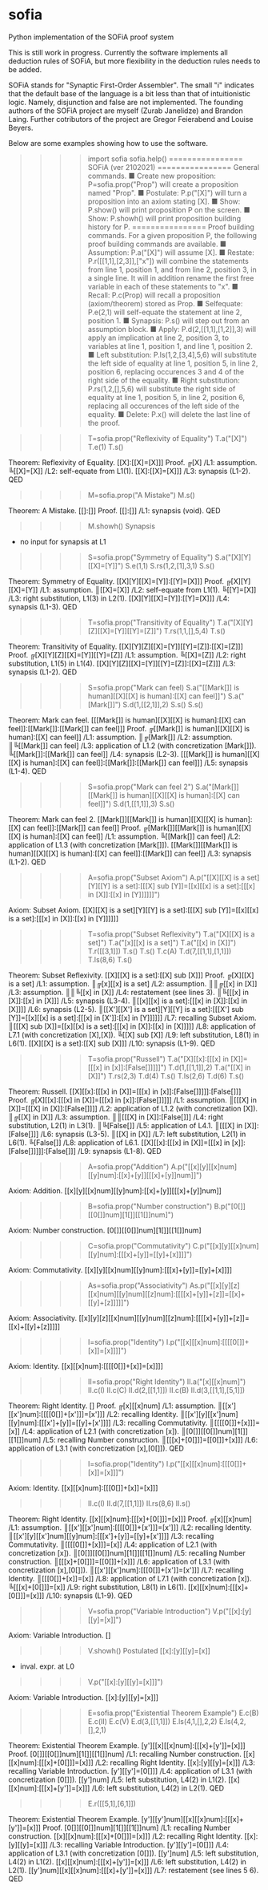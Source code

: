 # sofia
Python implementation of the SOFiA proof system

This is still work in progress. Currently the software implements all deduction rules of SOFiA, but more flexibility in the deduction rules needs to be added.

SOFiA stands for "Synaptic First-Order Assembler". The small "i" indicates that the default base of the language is a bit less than that of intuitionistic logic. Namely, disjunction and false are not implemented. The founding authors of the SOFiA project are myself (Zurab Janelidze) and Brandon Laing. Further cotributors of the project are Gregor Feierabend and Louise Beyers.

Below are some examples showing how to use the software.

>>>> import sofia
>>>> sofia.help() 
 ================
 SOFiA (ver 2102021)
 ================
 General commands.
  ■ Create new proposition: P=sofia.prop("Prop") will create a proposition named "Prop".
  ■ Postulate: P.p("[X]") will turn a proposition into an axiom stating [X].
  ■ Show: P.show() will print proposition P on the screen.
  ■ Show: P.showh() will print proposition building history for P.
 ================
 Proof building commands. For a given proposition P, the following proof building commands are available.
  ■ Assumption: P.a("[X]") will assume [X].
  ■ Restate: P.r([[1,1],[2,3]],["x"]) will combine the statements from line 1, position 1, and from line 2, position 3, in a single line. It will in addition rename the first free variable in each of these statements to "x".
  ■ Recall: P.c(Prop) will recall a proposition (axiom/theorem) stored as Prop.
  ■ Selfequate: P.e(2,1) will self-equate the statement at line 2, position 1.
  ■ Synapsis: P.s() will step out from an assumption block.
  ■ Apply: P.d(2,[[1,1],[1,2]],3) will apply an implication at line 2, position 3, to variables at line 1, position 1, and line 1, position 2.
  ■ Left substitution: P.ls(1,2,[3,4],5,6) will substitute the left side of equality at line 1, position 5, in line 2, position 6, replacing occurences 3 and 4 of the right side of the equality.
  ■ Right substitution: P.rs(1,2,[],5,6) will substitute the right side of equality at line 1, position 5, in line 2, position 6, replacing all occurences of the left side of the equality.
  ■ Delete: P.x() will delete the last line of the proof.

>>>> T=sofia.prop("Reflexivity of Equality")
>>>> T.a("[X]")
>>>> T.e(1)
>>>> T.s()

Theorem: Reflexivity of Equality.
[[X]:[[X]=[X]]]
Proof.
 ╔[X] /L1: assumption.
 ╚[[X]=[X]] /L2: self-equate from L1(1).
 [[X]:[[X]=[X]]] /L3: synapsis (L1-2).
QED

>>>> M=sofia.prop("A Mistake")
>>>> M.s()

Theorem: A Mistake.
[[]:[]]
Proof.
 [[]:[]] /L1: synapsis (void).
QED
>>>> M.showh()
Synapsis
 - no input for synapsis at L1

>>>> S=sofia.prop("Symmetry of Equality")
>>>> S.a("[X][Y][[X]=[Y]]")
>>>> S.e(1,1)
>>>> S.rs(1,2,[1],3,1)
>>>> S.s()

Theorem: Symmetry of Equality.
[[X][Y][[X]=[Y]]:[[Y]=[X]]]
Proof.
 ╔[X][Y][[X]=[Y]] /L1: assumption.
 ║[[X]=[X]] /L2: self-equate from L1(1).
 ╚[[Y]=[X]] /L3: right substitution, L1(3) in L2(1).
 [[X][Y][[X]=[Y]]:[[Y]=[X]]] /L4: synapsis (L1-3).
QED

>>>> T=sofia.prop("Transitivity of Equality")
>>>> T.a("[X][Y][Z][[X]=[Y]][[Y]=[Z]]")
>>>> T.rs(1,1,[],5,4)
>>>> T.s()

Theorem: Transitivity of Equality.
[[X][Y][Z][[X]=[Y]][[Y]=[Z]]:[[X]=[Z]]]
Proof.
 ╔[X][Y][Z][[X]=[Y]][[Y]=[Z]] /L1: assumption.
 ╚[[X]=[Z]] /L2: right substitution, L1(5) in L1(4).
 [[X][Y][Z][[X]=[Y]][[Y]=[Z]]:[[X]=[Z]]] /L3: synapsis (L1-2).
QED

>>>> S=sofia.prop("Mark can feel)
>>>> S.a("[[Mark[]] is human][[X][[X] is human]:[[X] can feel]]")
>>>> S.a("[Mark[]]")
>>>> S.d(1,[[2,1]],2)
>>>> S.s()
>>>> S.s()

Theorem: Mark can feel.
[[[Mark[]] is human][[X][[X] is human]:[[X] can feel]]:[[Mark[]]:[[Mark[]] can feel]]]
Proof.
 ╔[[Mark[]] is human][[X][[X] is human]:[[X] can feel]] /L1: assumption.
 ║╔[Mark[]] /L2: assumption.
 ║╚[[Mark[]] can feel] /L3: application of L1.2 (with concretization [Mark[]]).
 ╚[[Mark[]]:[[Mark[]] can feel]] /L4: synapsis (L2-3).
 [[[Mark[]] is human][[X][[X] is human]:[[X] can feel]]:[[Mark[]]:[[Mark[]] can feel]]] /L5: synapsis (L1-4).
QED

>>>> S=sofia.prop("Mark can feel 2")
>>>> S.a("[Mark[]][[Mark[]] is human][[X][[X] is human]:[[X] can feel]]")
>>>> S.d(1,[[1,1]],3)
>>>> S.s()

Theorem: Mark can feel 2.
[[Mark[]][[Mark[]] is human][[X][[X] is human]:[[X] can feel]]:[[Mark[]] can feel]]
Proof.
 ╔[Mark[]][[Mark[]] is human][[X][[X] is human]:[[X] can feel]] /L1: assumption.
 ╚[[Mark[]] can feel] /L2: application of L1.3 (with concretization [Mark[]]).
 [[Mark[]][[Mark[]] is human][[X][[X] is human]:[[X] can feel]]:[[Mark[]] can feel]] /L3: synapsis (L1-2).
QED

>>>> A=sofia.prop("Subset Axiom")
>>>> A.p("[[X][[X] is a set][Y][[Y] is a set]:[[[X] sub [Y]]=[[x][[x] is a set]:[[[x] in [X]]:[[x] in [Y]]]]]]")

Axiom: Subset Axiom.
[[X][[X] is a set][Y][[Y] is a set]:[[[X] sub [Y]]=[[x][[x] is a set]:[[[x] in [X]]:[[x] in [Y]]]]]]

>>>> T=sofia.prop("Subset Reflexivity")
>>>> T.a("[X][[X] is a set]")
>>>> T.a("[x][[x] is a set]")
>>>> T.a("[[x] in [X]]")
>>>> T.r([[3,1]])
>>>> T.s()
>>>> T.s()
>>>> T.c(A)
>>>> T.d(7,[[1,1],[1,1]])
>>>> T.ls(8,6)
>>>> T.s()

Theorem: Subset Reflexivity.
[[X][[X] is a set]:[[X] sub [X]]]
Proof.
 ╔[X][[X] is a set] /L1: assumption.
 ║╔[x][[x] is a set] /L2: assumption.
 ║║╔[[x] in [X]] /L3: assumption.
 ║║╚[[x] in [X]] /L4: restatement (see lines 3).
 ║╚[[[x] in [X]]:[[x] in [X]]] /L5: synapsis (L3-4).
 ║[[x][[x] is a set]:[[[x] in [X]]:[[x] in [X]]]] /L6: synapsis (L2-5).
 ║[[X'][[X'] is a set][Y][[Y] is a set]:[[[X'] sub [Y]]=[[x][[x] is a set]:[[[x] in [X']]:[[x] in [Y]]]]]] /L7: recalling Subset Axiom.
 ║[[[X] sub [X]]=[[x][[x] is a set]:[[[x] in [X]]:[[x] in [X]]]]] /L8: application of L7.1 (with concretization [X],[X]).
 ╚[[X] sub [X]] /L9: left substitution, L8(1) in L6(1).
 [[X][[X] is a set]:[[X] sub [X]]] /L10: synapsis (L1-9).
QED

>>>> T=sofia.prop("Russell")
>>>> T.a("[X][[x]:[[[x] in [X]]=[[[x] in [x]]:[False[]]]]]")
>>>> T.d(1,[[1,1]],2)
>>>> T.a("[[X] in [X]]")
>>>> T.rs(2,3)
>>>> T.d(4)
>>>> T.s()
>>>> T.ls(2,6)
>>>> T.d(6)
>>>> T.s()

Theorem: Russell.
[[X][[x]:[[[x] in [X]]=[[[x] in [x]]:[False[]]]]]:[False[]]]
Proof.
 ╔[X][[x]:[[[x] in [X]]=[[[x] in [x]]:[False[]]]]] /L1: assumption.
 ║[[[X] in [X]]=[[[X] in [X]]:[False[]]]] /L2: application of L1.2 (with concretization [X]).
 ║╔[[X] in [X]] /L3: assumption.
 ║║[[[X] in [X]]:[False[]]] /L4: right substitution, L2(1) in L3(1).
 ║╚[False[]] /L5: application of L4.1.
 ║[[[X] in [X]]:[False[]]] /L6: synapsis (L3-5).
 ║[[X] in [X]] /L7: left substitution, L2(1) in L6(1).
 ╚[False[]] /L8: application of L6.1.
 [[X][[x]:[[[x] in [X]]=[[[x] in [x]]:[False[]]]]]:[False[]]] /L9: synapsis (L1-8).
QED

>>>> A=sofia.prop("Addition")
>>>> A.p("[[x][y][[x]num][[y]num]:[[x]+[y]][[[x]+[y]]num]]")

Axiom: Addition.
[[x][y][[x]num][[y]num]:[[x]+[y]][[[x]+[y]]num]]

>>>> B=sofia.prop("Number construction")
>>>> B.p("[0[]][[0[]]num][1[]][[1[]]num]")

Axiom: Number construction.
[0[]][[0[]]num][1[]][[1[]]num]

>>>> C=sofia.prop("Commutativity")
>>>> C.p("[[x][y][[x]num][[y]num]:[[[x]+[y]]=[[y]+[x]]]]")

Axiom: Commutativity.
[[x][y][[x]num][[y]num]:[[[x]+[y]]=[[y]+[x]]]]

>>>> As=sofia.prop("Associativity")
>>>> As.p("[[x][y][z][[x]num][[y]num][[z]num]:[[[[x]+[y]]+[z]]=[[x]+[[y]+[z]]]]]")

Axiom: Associativity.
[[x][y][z][[x]num][[y]num][[z]num]:[[[[x]+[y]]+[z]]=[[x]+[[y]+[z]]]]]

>>>> I=sofia.prop("Identity")
>>>> I.p("[[x][[x]num]:[[[[0[]]+[x]]=[x]]]]")

Axiom: Identity.
[[x][[x]num]:[[[[0[]]+[x]]=[x]]]]

>>>> II=sofia.prop("Right Identity")
>>>> II.a("[x][[x]num]")
>>>> II.c(I)
>>>> II.c(C)
>>>> II.d(2,[[1,1]])
>>>> II.c(B)
>>>> II.d(3,[[1,1],[5,1]])

Theorem: Right Identity.
[]
Proof.
 ╔[x][[x]num] /L1: assumption.
 ║[[x'][[x']num]:[[[[0[]]+[x']]]=[x']]] /L2: recalling Identity.
 ║[[x'][y][[x']num][[y]num]:[[[x']+[y]]=[[y]+[x']]]] /L3: recalling Commutativity.
 ║[[[[0[]]+[x]]]=[x]] /L4: application of L2.1 (with concretization [x]).
 ║[0[]][[0[]]num][1[]][[1[]]num] /L5: recalling Number construction.
 ║[[[x]+[0[]]]=[[0[]]+[x]]] /L6: application of L3.1 (with concretization [x],[0[]]).
QED
>>>> I=sofia.prop("Identity")
>>>> I.p("[[x][[x]num]:[[[0[]]+[x]]=[x]]]")

Axiom: Identity.
[[x][[x]num]:[[[0[]]+[x]]=[x]]]
>>>> II.c(I)
>>>> II.d(7,[[1,1]])
>>>> II.rs(8,6)
>>>> II.s()

Theorem: Right Identity.
[[x][[x]num]:[[[x]+[0[]]]=[x]]]
Proof.
 ╔[x][[x]num] /L1: assumption.
 ║[[x'][[x']num]:[[[[0[]]+[x']]]=[x']]] /L2: recalling Identity.
 ║[[x'][y][[x']num][[y]num]:[[[x']+[y]]=[[y]+[x']]]] /L3: recalling Commutativity.
 ║[[[[0[]]+[x]]]=[x]] /L4: application of L2.1 (with concretization [x]).
 ║[0[]][[0[]]num][1[]][[1[]]num] /L5: recalling Number construction.
 ║[[[x]+[0[]]]=[[0[]]+[x]]] /L6: application of L3.1 (with concretization [x],[0[]]).
 ║[[x'][[x']num]:[[[0[]]+[x']]=[x']]] /L7: recalling Identity.
 ║[[[0[]]+[x]]=[x]] /L8: application of L7.1 (with concretization [x]).
 ╚[[[x]+[0[]]]=[x]] /L9: right substitution, L8(1) in L6(1).
 [[x][[x]num]:[[[x]+[0[]]]=[x]]] /L10: synapsis (L1-9).
QED

>>>> V=sofia.prop("Variable Introduction")
>>>> V.p("[[x]:[y][[y]=[x]]")

Axiom: Variable Introduction.
[]
>>>> V.showh()
Postulated [[x]:[y][[y]=[x]]
 - inval. expr. at L0
>>>> V.p("[[x]:[y][[y]=[x]]]")

Axiom: Variable Introduction.
[[x]:[y][[y]=[x]]]

>>>> E=sofia.prop("Existential Theorem Example")
>>>> E.c(B)
>>>> E.c(II)
>>>> E.c(V)
>>>> E.d(3,[[1,1]])
>>>> E.ls(4,1,[],2,2)
>>>> E.ls(4,2,[],2,1)

Theorem: Existential Theorem Example.
[y'][[x][[x]num]:[[[x]+[y']]=[x]]]
Proof.
 [0[]][[0[]]num][1[]][[1[]]num] /L1: recalling Number construction.
 [[x][[x]num]:[[[x]+[0[]]]=[x]]] /L2: recalling Right Identity.
 [[x]:[y][[y]=[x]]] /L3: recalling Variable Introduction.
 [y'][[y']=[0[]]] /L4: application of L3.1 (with concretization [0[]]).
 [[y']num] /L5: left substitution, L4(2) in L1(2).
 [[x][[x]num]:[[[x]+[y']]=[x]]] /L6: left substitution, L4(2) in L2(1).
QED
>>>> E.r([[5,1],[6,1]])

Theorem: Existential Theorem Example.
[y'][[y']num][[x][[x]num]:[[[x]+[y']]=[x]]]
Proof.
 [0[]][[0[]]num][1[]][[1[]]num] /L1: recalling Number construction.
 [[x][[x]num]:[[[x]+[0[]]]=[x]]] /L2: recalling Right Identity.
 [[x]:[y][[y]=[x]]] /L3: recalling Variable Introduction.
 [y'][[y']=[0[]]] /L4: application of L3.1 (with concretization [0[]]).
 [[y']num] /L5: left substitution, L4(2) in L1(2).
 [[x][[x]num]:[[[x]+[y']]=[x]]] /L6: left substitution, L4(2) in L2(1).
 [[y']num][[x][[x]num]:[[[x]+[y']]=[x]]] /L7: restatement (see lines 5 6).
QED




